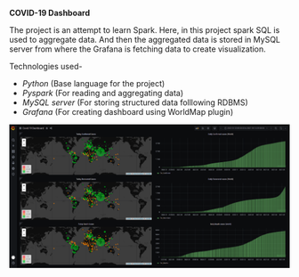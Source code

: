 **COVID-19 Dashboard**

The project is an attempt to learn Spark. Here, in this project spark SQL is used to aggregate data. And then the aggregated data is stored in MySQL server from where the Grafana is fetching data to create visualization.

Technologies used-
- _Python_ (Base language for the project)
- _Pyspark_ (For reading and aggregating data)
- _MySQL server_ (For storing structured data folllowing RDBMS)
- _Grafana_ (For creating dashboard using WorldMap plugin)


![Image of Dashboard](https://github.com/abhi311998/Covid_Dashboard_with_Spark/blob/master/Covid_Dashboard_Grafana.png)
